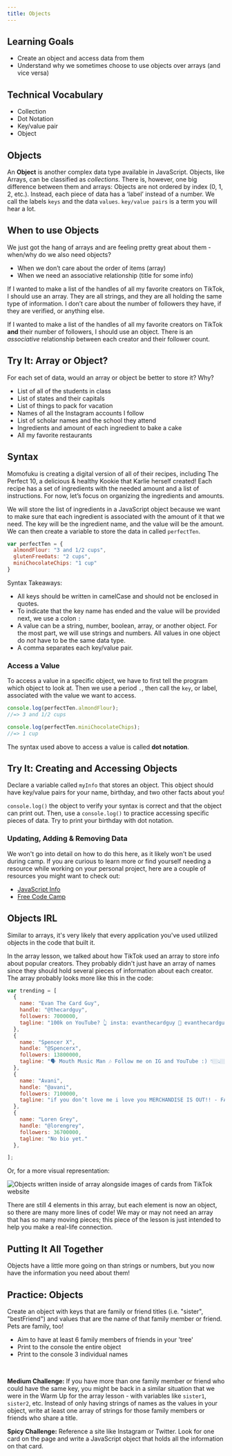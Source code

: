 ```yaml
---
title: Objects
---
```


## Learning Goals

* Create an object and access data from them
* Understand why we sometimes choose to use objects over arrays (and vice versa)

## Technical Vocabulary

- Collection
- Dot Notation
- Key/value pair
- Object

## Objects

An **Object** is another complex data type available in JavaScript. Objects, like Arrays, can be classified as _collections_. There is, however, one big difference between them and arrays: Objects are not ordered by index (0, 1, 2, etc.). Instead, each piece of data has a ‘label’ instead of a number. We call the labels `keys` and the data `values`. `key/value pairs` is a term you will hear a lot.

## When to use Objects

We just got the hang of arrays and are feeling pretty great about them - when/why do we also need objects?

- When we don’t care about the order of items (array)
- When we need an associative relationship (title for some info)

If I wanted to make a list of the handles of all my favorite creators on TikTok, I should use an array. They are all strings, and they are all holding the same type of information. I don’t care about the number of followers they have, if they are verified, or anything else.

If I wanted to make a list of the handles of all my favorite creators on TikTok **and** their number of followers, I should use an object. There is an _associative_ relationship between each creator and their follower count.

<div class="try-it">
  <h2>Try It: Array or Object?</h2>
  <p>For each set of data, would an array or object be better to store it? Why?</p>
  <ul>
    <li>List of all of the students in class</li>
    <li>List of states and their capitals</li>
    <li>List of things to pack for vacation</li>
    <li>Names of all the Instagram accounts I follow</li>
    <li>List of scholar names and the school they attend</li>
    <li>Ingredients and amount of each ingredient to bake a cake</li>
    <li>All my favorite restaurants</li>
  </ul>
</div>

## Syntax

Momofuku is creating a digital version of all of their recipes, including The Perfect 10, a delicious & healthy Kookie that Karlie herself created! Each recipe has a set of ingredients with the needed amount and a list of instructions. For now, let’s focus on organizing the ingredients and amounts.

We will store the list of ingredients in a JavaScript object because we want to make sure that each ingredient is associated with the amount of it that we need. The key will be the ingredient name, and the value will be the amount. We can then create a variable to store the data in called `perfectTen`.

```js
var perfectTen = {
  almondFlour: "3 and 1/2 cups",
  glutenFreeOats: "2 cups",
  miniChocolateChips: "1 cup"
}
```

Syntax Takeaways:
- All keys should be written in camelCase and should not be enclosed in quotes.
- To indicate that the key name has ended and the value will be provided next, we use a colon `:`
- A value can be a string, number, boolean, array, or another object. For the most part, we will use strings and numbers. All values in one object do _not_ have to be the same data type.
- A comma separates each key/value pair.

### Access a Value

To access a value in a specific object, we have to first tell the program which object to look at. Then we use a period `.`, then call the `key`, or label, associated with the value we want to access.

```js
console.log(perfectTen.almondFlour);
//=> 3 and 1/2 cups

console.log(perfectTen.miniChocolateChips);
//=> 1 cup
```

The syntax used above to access a value is called **dot notation**.

<div class="try-it">
  <h2>Try It: Creating and Accessing Objects</h2>
  <p>Declare a variable called <code class="try-it-code">myInfo</code> that stores an object. This object should have key/value pairs for your name, birthday, and two other facts about you!</p>
  <p><code class="try-it-code">console.log()</code> the object to verify your syntax is correct and that the object can print out. Then, use a <code class="try-it-code">console.log()</code> to practice accessing specific pieces of data. Try to print your birthday with dot notation.</p>
</div>

### Updating, Adding & Removing Data

We won't go into detail on how to do this here, as it likely won't be used during camp. If you are curious to learn more or find yourself needing a resource while working on your personal project, here are a couple of resources you might want to check out:
- [JavaScript Info](https://javascript.info/object)
- [Free Code Camp](https://learn.freecodecamp.org/javascript-algorithms-and-data-structures/basic-javascript/add-new-properties-to-a-javascript-object/)

## Objects IRL

Similar to arrays, it's very likely that every application you've used utilized objects in the code that built it.

In the array lesson, we talked about how TikTok used an array to store info about popular creators. They probably didn't just have an array of names since they should hold several pieces of information about each creator. The array probably looks more like this in the code:

```js
var trending = [
  {
    name: "Evan The Card Guy",
    handle: "@thecardguy",
    followers: 7000000,
    tagline: "100k on YouTube? 👆 insta: evanthecardguy 📧 evanthecardguy@gmail.com"
  },
  {
    name: "Spencer X",
    handle: "@Spencerx",
    followers: 13800000,
    tagline: "🗣 Mouth Music Man 🎶 Follow me on IG and YouTube :) 👇🏼👆🏼"
  },
  {
    name: "Avani",
    handle: "@avani",
    followers: 7100000,
    tagline: "if you don’t love me i love you MERCHANDISE IS OUT!! - FANJOY.CO/AVANI"
  },
  {
    name: "Loren Grey",
    handle: "@lorengrey",
    followers: 36700000,
    tagline: "No bio yet."
  },

];
```

Or, for a more visual representation:

<img src="./assets/tiktok-array-obj.png" alt="Objects written inside of array alongside images of cards from TikTok website">

There are still 4 elements in this array, but each element is now an object, so there are many more lines of code! We may or may not need an array that has so many moving pieces; this piece of the lesson is just intended to help you make a real-life connection.

## Putting It All Together

Objects have a little more going on than strings or numbers, but you now have the information you need about them!

<div class="practice">
  <h2>Practice: Objects</h2>
  <p>Create an object with keys that are family or friend titles (i.e. "sister", "bestFriend") and values that are the name of that family member or friend. Pets are family, too!</p>
  <ul>
    <li>Aim to have at least 6 family members of friends in your 'tree'</li>
    <li>Print to the console the entire object</li>
    <li>Print to the console 3 individual names</li>
  </ul>
  <br>
  <p><strong>Medium Challenge:</strong> If you have more than one family member or friend who could have the same key, you might be back in a similar situation that we were in the Warm Up for the array lesson - with variables like <code>sister1</code>, <code>sister2</code>, etc. Instead of only having strings of names as the values in your object, write at least one array of strings for those family members or friends who share a title.</p>
  <p><strong>Spicy Challenge:</strong> Reference a site like Instagram or Twitter. Look for one card on the page and write a JavaScript object that holds all the information on that card.</p>
</div>
